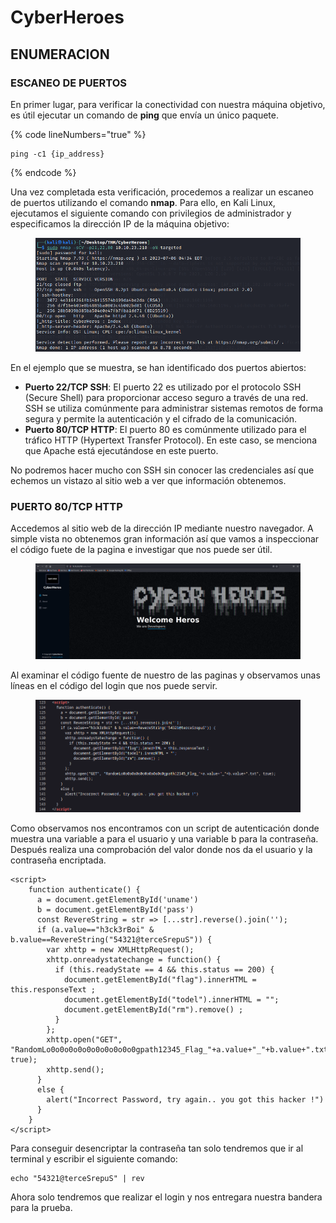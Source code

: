 # CyberHeroes

## ENUMERACION

### ESCANEO DE PUERTOS

En primer lugar, para verificar la conectividad con nuestra máquina objetivo, es útil ejecutar un comando de **ping** que envía un único paquete.

{% code lineNumbers="true" %}
```
ping -c1 {ip_address}
```
{% endcode %}

Una vez completada esta verificación, procedemos a realizar un escaneo de puertos utilizando el comando **nmap**. Para ello, en Kali Linux, ejecutamos el siguiente comando con privilegios de administrador y especificamos la dirección IP de la máquina objetivo:

<figure><img src="../../.gitbook/assets/image-20230706103539376.png" alt=""><figcaption></figcaption></figure>

En el ejemplo que se muestra, se han identificado dos puertos abiertos:

* **Puerto 22/TCP SSH**: El puerto 22 es utilizado por el protocolo SSH (Secure Shell) para proporcionar acceso seguro a través de una red. SSH se utiliza comúnmente para administrar sistemas remotos de forma segura y permite la autenticación y el cifrado de la comunicación.
* **Puerto 80/TCP HTTP**: El puerto 80 es comúnmente utilizado para el tráfico HTTP (Hypertext Transfer Protocol). En este caso, se menciona que Apache está ejecutándose en este puerto.

No podremos hacer mucho con SSH sin conocer las credenciales así que echemos un vistazo al sitio web a ver que información obtenemos.

### PUERTO 80/TCP HTTP

Accedemos al sitio web de la dirección IP mediante nuestro navegador. A simple vista no obtenemos gran información así que vamos a inspeccionar el código fuete de la pagina e investigar que nos puede ser útil.

<figure><img src="../../.gitbook/assets/image-20230706104322101.png" alt=""><figcaption></figcaption></figure>

Al examinar el código fuente de nuestro de las paginas y observamos unas líneas en el código del login que nos puede servir.

<figure><img src="../../.gitbook/assets/image-20230706104445564.png" alt=""><figcaption></figcaption></figure>

Como observamos nos encontramos con un script de autenticación donde muestra una variable a para el usuario y una variable b para la contraseña. Después realiza una comprobación del valor donde nos da el usuario y la contraseña encriptada.

```
<script>
    function authenticate() {
      a = document.getElementById('uname')
      b = document.getElementById('pass')
      const RevereString = str => [...str].reverse().join('');
      if (a.value=="h3ck3rBoi" & b.value==RevereString("54321@terceSrepuS")) { 
        var xhttp = new XMLHttpRequest();
        xhttp.onreadystatechange = function() {
          if (this.readyState == 4 && this.status == 200) {
            document.getElementById("flag").innerHTML = this.responseText ;
            document.getElementById("todel").innerHTML = "";
            document.getElementById("rm").remove() ;
          }
        };
        xhttp.open("GET", "RandomLo0o0o0o0o0o0o0o0o0o0gpath12345_Flag_"+a.value+"_"+b.value+".txt", true);
        xhttp.send();
      }
      else {
        alert("Incorrect Password, try again.. you got this hacker !")
      }
    }
</script>
```

Para conseguir desencriptar la contraseña tan solo tendremos que ir al terminal y escribir el siguiente comando:

```
echo "54321@terceSrepuS" | rev
```

Ahora solo tendremos que realizar el login y nos entregara nuestra bandera para la prueba.
